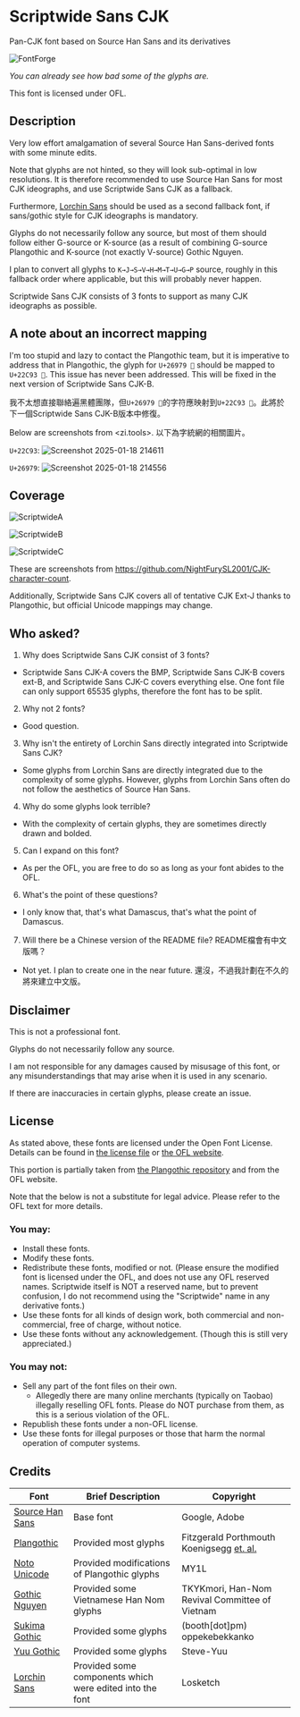 # Scriptwide Sans CJK

Pan-CJK font based on Source Han Sans and its derivatives

![FontForge](https://github.com/user-attachments/assets/f1d600e7-22b2-49cb-a39e-4fef99c6e883)

*You can already see how bad some of the glyphs are.*

This font is licensed under OFL.

## Description

Very low effort amalgamation of several Source Han Sans-derived fonts with some minute edits.

Note that glyphs are not hinted, so they will look sub-optimal in low resolutions. It is therefore recommended to use Source Han Sans for most CJK ideographs, and use Scriptwide Sans CJK as a fallback.

Furthermore, [Lorchin Sans](https://github.com/Losketch/LorchinSans) should be used as a second fallback font, if sans/gothic style for CJK ideographs is mandatory.

Glyphs do not necessarily follow any source, but most of them should follow either G-source or K-source (as a result of combining G-source Plangothic and K-source (not exactly V-source) Gothic Nguyen.

I plan to convert all glyphs to `K→J→S→V→H→M→T→U→G→P` source, roughly in this fallback order where applicable, but this will probably never happen.

Scriptwide Sans CJK consists of 3 fonts to support as many CJK ideographs as possible.

## A note about an incorrect mapping

I'm too stupid and lazy to contact the Plangothic team, but it is imperative to address that in Plangothic, the glyph for `U+26979 𦥹` should be mapped to `U+22C93 𢲓`. This issue has never been addressed. This will be fixed in the next version of Scriptwide Sans CJK-B.

我不太想直接聯絡遍黑體團隊，但`U+26979 𦥹`的字符應映射到`U+22C93 𢲓`。此將於下一個Scriptwide Sans CJK-B版本中修復。

Below are screenshots from <zi.tools>. 以下為字統網的相關圖片。

`U+22C93`: ![Screenshot 2025-01-18 214611](https://github.com/user-attachments/assets/a77f84eb-4d74-4d55-b328-9113b651c11f)

`U+26979`: ![Screenshot 2025-01-18 214556](https://github.com/user-attachments/assets/4698276e-ec09-43f4-859b-ed967e0be0b0)

## Coverage

![ScriptwideA](ScriptwideA.png)

![ScriptwideB](ScriptwideB.png)

![ScriptwideC](ScriptwideC.png)

These are screenshots from <https://github.com/NightFurySL2001/CJK-character-count>.

Additionally, Scriptwide Sans CJK covers all of tentative CJK Ext-J thanks to Plangothic, but official Unicode mappings may change.

## Who asked?

1. Why does Scriptwide Sans CJK consist of 3 fonts?
  * Scriptwide Sans CJK-A covers the BMP, Scriptwide Sans CJK-B covers ext-B, and Scriptwide Sans CJK-C covers everything else. One font file can only support 65535 glyphs, therefore the font has to be split.
2. Why not 2 fonts?
  * Good question.
3. Why isn't the entirety of Lorchin Sans directly integrated into Scriptwide Sans CJK?
  * Some glyphs from Lorchin Sans are directly integrated due to the complexity of some glyphs. However, glyphs from Lorchin Sans often do not follow the aesthetics of Source Han Sans.
4. Why do some glyphs look terrible?
  * With the complexity of certain glyphs, they are sometimes directly drawn and bolded.
5. Can I expand on this font?
  * As per the OFL, you are free to do so as long as your font abides to the OFL.
6. What's the point of these questions?
  * I only know that, that's what Damascus, that's what the point of Damascus.
7. Will there be a Chinese version of the README file? README檔會有中文版嗎？
  * Not yet. I plan to create one in the near future. 還沒，不過我計劃在不久的將來建立中文版。

## Disclaimer

This is not a professional font.

Glyphs do not necessarily follow any source.

I am not responsible for any damages caused by misusage of this font, or any misunderstandings that may arise when it is used in any scenario.

If there are inaccuracies in certain glyphs, please create an issue.

## License

As stated above, these fonts are licensed under the Open Font License. Details can be found in [the license file](LICENSE) or [the OFL website](https://openfontlicense.org/).

This portion is partially taken from [the Plangothic repository](https://github.com/Fitzgerald-Porthmouth-Koenigsegg/Plangothic_Project/blob/main/README.en.md#license) and from the OFL website.

Note that the below is not a substitute for legal advice. Please refer to the OFL text for more details.

### You may:

* Install these fonts.
* Modify these fonts.
* Redistribute these fonts, modified or not. (Please ensure the modified font is licensed under the OFL, and does not use any OFL reserved names. Scriptwide itself is NOT a reserved name, but to prevent confusion, I do not recommend using the "Scriptwide" name in any derivative fonts.)
* Use these fonts for all kinds of design work, both commercial and non-commercial, free of charge, without notice.
* Use these fonts without any acknowledgement. (Though this is still very appreciated.)

### You may not:

* Sell any part of the font files on their own.
  * Allegedly there are many online merchants (typically on Taobao) illegally reselling OFL fonts. Please do NOT purchase from them, as this is a serious violation of the OFL.
* Republish these fonts under a non-OFL license.
* Use these fonts for illegal purposes or those that harm the normal operation of computer systems.

## Credits

| Font | Brief Description | Copyright |
| --- | --- | --- |
| [Source Han Sans](https://github.com/adobe-fonts/source-han-sans) | Base font | Google, Adobe |
| [Plangothic](https://github.com/Fitzgerald-Porthmouth-Koenigsegg/Plangothic_Project) | Provided most glyphs | Fitzgerald Porthmouth Koenigsegg [et. al.](https://github.com/Fitzgerald-Porthmouth-Koenigsegg/Plangothic_Project?tab=readme-ov-file#%E8%B4%A1%E7%8C%AE%E8%80%85) |
| [Noto Unicode](https://github.com/MY1L/Unicode/tree/main/NotoUnicode) | Provided modifications of Plangothic glyphs | MY1L |
| [Gothic Nguyen](https://github.com/TKYKmori/Gothic-Nguyen) | Provided some Vietnamese Han Nom glyphs | TKYKmori, Han-Nom Revival Committee of Vietnam |
| [Sukima Gothic](https://oppekebekkanko.booth.pm/items/2117070) | Provided some glyphs | (booth[dot]pm) oppekebekkanko |
| [Yuu Gothic](https://github.com/Steve-Yuu/Yuu-Gothic) | Provided some glyphs | Steve-Yuu |
| [Lorchin Sans](https://github.com/Losketch/LorchinSans) | Provided some components which were edited into the font | Losketch |
